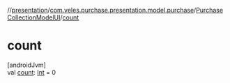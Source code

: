 //[presentation](../../../index.md)/[com.veles.purchase.presentation.model.purchase](../index.md)/[PurchaseCollectionModelUI](index.md)/[count](count.md)

# count

[androidJvm]\
val [count](count.md): [Int](https://kotlinlang.org/api/latest/jvm/stdlib/kotlin/-int/index.html) = 0
